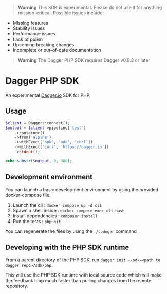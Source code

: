 > **Warning** This SDK is experimental. Please do not use it for anything
> mission-critical. Possible issues include:

- Missing features
- Stability issues
- Performance issues
- Lack of polish
- Upcoming breaking changes
- Incomplete or out-of-date documentation

> **Warning**
> The Dagger PHP SDK requires Dagger v0.9.3 or later

# Dagger PHP SDK
An experimental [Dagger.io](https://dagger.io) SDK for PHP.

## Usage

```php
$client = Dagger::connect();
$output = $client->pipeline('test')
    ->container()
    ->from('alpine')
    ->withExec(['apk', 'add', 'curl'])
    ->withExec(['curl', 'https://dagger.io'])
    ->stdout();

echo substr($output, 0, 300);
```

## Development environment

You can launch a basic development environment by using the provided docker-compose file.

1. Launch the cli : `docker compose up -d cli`
2. Spawn a shell inside : `docker compose exec cli bash`
3. Install dependencies : `composer install`
4. Run the tests : `phpunit`

You can regenerate the files by using the `./codegen` command

## Developing with the PHP SDK runtime

From a parent directory of the PHP SDK, run `dagger init --sdk=<path to dagger repo>/sdk/php`.

This will use the PHP SDK runtime with local source code which will make the feedback loop much faster than
pulling changes from the remote repository.
